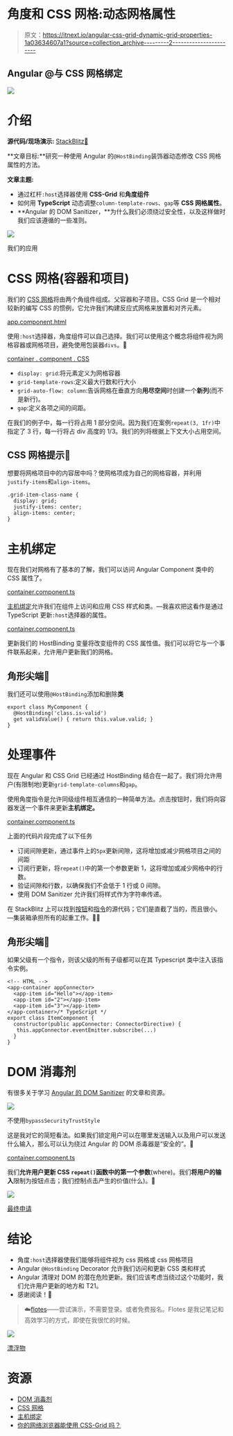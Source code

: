 # 角度和 CSS 网格:动态网格属性

> 原文：<https://itnext.io/angular-css-grid-dynamic-grid-properties-1a03634607a1?source=collection_archive---------2----------------------->

## Angular @与 CSS 网格绑定

![](img/ba2f3c8399b7b62d3c4d16e7ffbc42d9.png)

# 介绍

**源代码/现场演示:** [StackBlitz🚀](https://stackblitz.com/edit/host-binding-and-css-grid)

**文章目标:**研究一种使用 Angular 的`@HostBinding`装饰器动态修改 CSS 网格属性的方法。

**文章主题:**

*   通过杠杆`:host`选择器使用 **CSS-Grid** 和**角度组件**
*   如何用 **TypeScript** 动态调整`column-template-rows`、`gap`等 **CSS 网格属性**。
*   **Angular 的 DOM Sanitizer，**为什么我们必须绕过安全性，以及这样做时我们应该遵循的一些准则。

![](img/25af773dd4f2caa35edb01d231a187df.png)

我们的应用

# CSS 网格(容器和项目)

我们的 [CSS 网格](https://developer.mozilla.org/en-US/docs/Web/CSS/grid)将由两个角组件组成。父容器和子项目。CSS Grid 是一个相对较新的编写 CSS 的惯例，它允许我们构建反应式网格来放置和对齐元素。

[app.component.html](https://stackblitz.com/edit/host-binding-and-css-grid?file=src%2Fapp%2Fapp.component.html)

使用`:host`选择器，角度组件可以自己选择。我们可以使用这个概念将组件视为网格容器或网格项目，避免使用包装器`divs`。🎁

[container . component . CSS](https://stackblitz.com/edit/host-binding-and-css-grid?file=src%2Fapp%2Fcontainer%2Fcontainer.component.css)

*   `display: grid`:将元素定义为网格容器
*   `grid-template-rows`:定义最大行数和行大小
*   `grid-auto-flow: column`:告诉网格在垂直方向**用尽空间**时创建一个**新列**(而不是新行)。
*   `gap`:定义各项之间的间距。

在我们的例子中，每一行将占用 1 部分空间。因为我们在案例`repeat(3, 1fr)`中指定了 3 行，每一行将占 div 高度的 1/3。我们的列将根据上下文大小占用空间。

## CSS 网格提示💎

想要将网格项目中的内容居中吗？使网格项成为自己的网格容器，并利用`justify-items`和`align-items`。

```
.grid-item-class-name {
  display: grid;
  justify-items: center;
  align-items: center;
}
```

# 主机绑定

现在我们对网格有了基本的了解，我们可以访问 Angular Component 类中的 CSS 属性了。

[container.component.ts](https://stackblitz.com/edit/host-binding-and-css-grid?file=src%2Fapp%2Fcontainer%2Fcontainer.component.ts)

[主机绑定](https://angular.io/api/core/HostBinding)允许我们在组件上访问和应用 CSS 样式和类。—我喜欢把这看作是通过 TypeScript 更新`:host`选择器的属性。

[container.component.ts](https://stackblitz.com/edit/host-binding-and-css-grid?file=src%2Fapp%2Fcontainer%2Fcontainer.component.ts)

更新我们的 HostBinding 变量将改变组件的 CSS 属性值。我们可以将它与一个事件联系起来，允许用户更新我们的网格。

## 角形尖端💎

我们还可以使用`@HostBinding`添加和删除**类**

```
export class MyComponent {
  @HostBinding('class.is-valid') 
  get validValue() { return this.value.valid; }
}
```

# **处理事件**

现在 Angular 和 CSS Grid 已经通过 HostBinding 结合在一起了。我们将允许用户(有限制地)更新`grid-template-columns`和`gap`。

使用角度指令是允许同级组件相互通信的一种简单方法。点击按钮时，我们将向容器发送一个事件来更新**主机绑定。**

[container.component.ts](https://stackblitz.com/edit/host-binding-and-css-grid?file=src%2Fapp%2Fcontainer%2Fcontainer.component.ts)

上面的代码片段完成了以下任务

*   订阅间隙更新，通过事件上的`5px`更新间隙，这将增加或减少网格项目之间的间距
*   订阅行更新，将`repeat()`中的第一个参数更新 1，这将增加或减少网格中的行数。
*   验证间隙和行数，以确保我们不会低于 1 行或 0 间隙。
*   使用 DOM Sanitizer 允许我们将样式作为字符串传递。

在 StackBlitz 上可以找到[按钮](https://stackblitz.com/edit/host-binding-and-css-grid?file=src%2Fapp%2Fincrement-decrement%2Fincrement-decrement.component.ts)和[指令](https://stackblitz.com/edit/host-binding-and-css-grid?file=src%2Fapp%2Fcontainer%2Fconnector.directive.ts)的源代码；它们是直截了当的，而且很小。—集装箱承担所有的起重工作。🏋️‍♀️

## 角形尖端💎

如果父级有一个指令，则该父级的所有子级都可以在其 Typescript 类中注入该指令实例。

```
<!-- HTML -->
<app-container appConnector>
  <app-item id="Hello"></app-item>
  <app-item id="2"></app-item>
  <app-item id="3"></app-item>
</app-container>/* TypeScript */
export class ItemComponent {
  constructor(public appConnector: ConnectorDirective) {
   this.appConnector.eventEmitter.subscribe(...)
  }
}
```

# DOM 消毒剂

有很多关于学习 [Angular 的 DOM Sanitizer](https://angular.io/api/platform-browser/DomSanitizer) 的文章和资源。

![](img/4f145959c7287b37f708d2ef46c79481.png)

不使用`bypassSecurityTrustStyle`

这是我对它的简短看法。如果我们锁定用户可以在哪里发送输入以及用户可以发送什么输入，那么可以认为绕过 Angular 的 DOM 杀毒器是“安全的”。🧼

[container.component.ts](https://stackblitz.com/edit/host-binding-and-css-grid?file=src%2Fapp%2Fcontainer%2Fcontainer.component.ts)

我们**允许用户更新 CSS `repeat()`函数中的第一个参数**(where)。我们**将用户的输入**限制为按钮点击；我们控制点击产生的价值(什么)。🔐

![](img/648ad6fe1b06737d3d155c9d6c257b4d.png)

[最终申请](https://host-binding-and-css-grid.stackblitz.io)

# 结论

*   角度`:host`选择器使我们能够将组件视为 css 网格或 css 网格项目
*   Angular `@HostBinding` Decorator 允许我们访问和更新 CSS 类和样式
*   Angular 清理对 DOM 的潜在危险更新。我们应该考虑当绕过这个功能时，我们允许用户更新的地方和 T21。
*   感谢阅读！🎉

> ☁️[flotes](https://flotes.app)——尝试演示，不需要登录。或者免费报名。Flotes 是我记笔记和高效学习的方式，即使在我很忙的时候。

![](img/8e468f6e74135bbbc2ecbfce7e2db2bf.png)

[漂浮物](https://flotes.app)

# 资源

*   [DOM 消毒剂](https://angular.io/api/platform-browser/DomSanitizer)
*   [CSS 网格](https://developer.mozilla.org/en-US/docs/Web/CSS/grid)
*   [主机绑定](https://angular.io/api/core/HostBinding)
*   [你的网络浏览器能使用 CSS-Grid 吗？](https://caniuse.com/#feat=css-grid)
